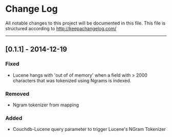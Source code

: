 # Change Log

All notable changes to this project will be documented in this
file. This file is structured according to http://keepachangelog.com/

- - -
## [0.1.1] - 2014-12-19
### Fixed
- Lucene hangs with 'out of of memory' when a field with > 2000 characters that was tokenized using Ngrams
  is indexed.
### Removed
- Ngram tokenizer from mapping
### Added
- Couchdb-Lucene query parameter to trigger Lucene's NGram Tokenizer
